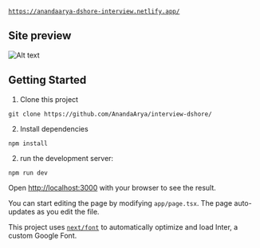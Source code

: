 [`https://anandaarya-dshore-interview.netlify.app/`](https://anandaarya-dshore-interview.netlify.app/)
## Site preview
![Alt text](https://ucarecdn.com/b66bad6b-4427-4650-a458-66a9023038a0/-/preview/1000x400/-/format/auto/-/quality/smart_retina/)

## Getting Started

1. Clone this project
```
git clone https://github.com/AnandaArya/interview-dshore/
```
2. Install dependencies
```
npm install
```
2. run the development server:

```
npm run dev
```

Open [http://localhost:3000](http://localhost:3000) with your browser to see the result.

You can start editing the page by modifying `app/page.tsx`. The page auto-updates as you edit the file.

This project uses [`next/font`](https://nextjs.org/docs/basic-features/font-optimization) to automatically optimize and load Inter, a custom Google Font.


